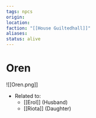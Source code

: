 ```yaml
---
tags: npcs
origin: 
location: 
faction: "[[House Guiltedhall]]"
aliases: 
status: alive
---
```


# Oren
![[Oren.png]]

- Related to: 
	- [[Erol]] (Husband)
	- [[Riota]] (Daughter)